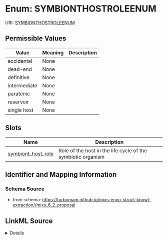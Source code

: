 # Enum: SYMBIONTHOSTROLEENUM



URI: [SYMBIONTHOSTROLEENUM](SYMBIONTHOSTROLEENUM)

## Permissible Values

| Value | Meaning | Description |
| --- | --- | --- |
| accidental | None |  |
| dead-end | None |  |
| definitive | None |  |
| intermediate | None |  |
| paratenic | None |  |
| reservoir | None |  |
| single host | None |  |




## Slots

| Name | Description |
| ---  | --- |
| [symbiont_host_role](symbiont_host_role.md) | Role of the host in the life cycle of the symbiotic organism |






## Identifier and Mapping Information







### Schema Source


* from schema: https://turbomam.github.io/mixs-envo-struct-knowl-extraction//mixs_6_2_proposal




## LinkML Source

<details>
```yaml
name: SYMBIONT_HOST_ROLE_ENUM
from_schema: https://turbomam.github.io/mixs-envo-struct-knowl-extraction//mixs_6_2_proposal
rank: 1000
permissible_values:
  accidental:
    text: accidental
  dead-end:
    text: dead-end
  definitive:
    text: definitive
  intermediate:
    text: intermediate
  paratenic:
    text: paratenic
  reservoir:
    text: reservoir
  single host:
    text: single host

```
</details>
